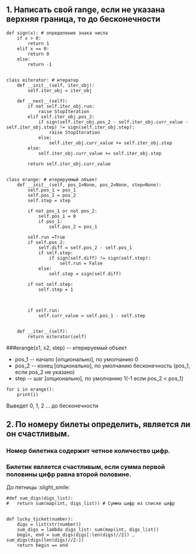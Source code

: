 ## 1. Написать свой range, если не указана верхняя граница, то до бесконечности
```
def sign(x): # определение знака числа
	if x > 0:
		return 1
	elif x == 0:
		return 0
	else:
		return -1


class eiterator: # итератор
	def __init__(self, iter_obj):
		self.iter_obj = iter_obj

	def __next__(self):
		if not self.iter_obj.run:
			raise StopIteration
		elif self.iter_obj.pos_2:
			if sign(self.iter_obj.pos_2 - self.iter_obj.curr_value - self.iter_obj.step) != sign(self.iter_obj.step):
				raise StopIteration
			else:
				self.iter_obj.curr_value += self.iter_obj.step
		else:
			self.iter_obj.curr_value += self.iter_obj.step

		return self.iter_obj.curr_value


class erange: # итерируемый объект
	def __init__(self, pos_1=None, pos_2=None, step=None):
		self.pos_1 = pos_1
		self.pos_2 = pos_2
		self.step = step

		if not pos_1 or not pos_2:
			self.pos_1 = 0
			if pos_1:
				self.pos_2 = pos_1

		self.run =True
		if self.pos_2:
			self.diff = self.pos_2 - self.pos_1
			if self.step:
				if sign(self.diff) != sign(self.step):
					self.run = False
			else:
				self.step = sign(self.diff)

		if not self.step:
			self.step = 1



		if self.run:
			self.curr_value = self.pos_1 - self.step


	def __iter__(self):
		return eiterator(self)
```
###erange(x1, x2, step) -- итерируемый объект
*	pos_1 -- начало [опционально], по умолчанию 0 
*	pos_2 -- конец [опционально], по умолчанию бесконечность (pos_1, если pos_2 не указано)
*	step -- шаг [опционально], по умолчанию 1(-1 если pos_2 < pos_1)

```
for i in erange():
	print(i)
```
Выведет 0, 1, 2 ... до бесконечности

## 2. По номеру билеты определить, является ли он счастливым.
### Номер билетика содержит четное количество цифр.
### Билетик является счастливым, если сумма первой половины цифр равна второй половине.

До пятницы :slight_smile:

```
#def sum_digs(digs_list):
#	return sum(map(int, digs_list)) # Сумма цифр из списке цифр


def lucky_ticket(number):
	digs = list(str(number))
	sum_digs = lambda digs_list: sum(map(int, digs_list))
	begin, end = sum_digs(digs[:len(digs)//2]) , sum_digs(digs[len(digs)//2:])
	return begin == end
```